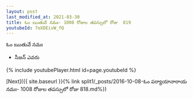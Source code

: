 ```yaml
---
layout: post
last_modified_at: 2021-03-30
title: ఓం ఋతువే నమః- 1008 రోజుల తపస్సులో రోజు  819
youtubeId: 7oXDEivW_fQ
---
```

 
 
 ఓం ఋతువే నమః  
 
 -  సీజన్ ఎవరు 
 
  
 
  
 
 
 
 
 
 


{% include youtubePlayer.html id=page.youtubeId %}
 
[Next]({{ site.baseurl }}{% link  split1/_posts/2016-10-08-ఓం పర్యాయానారాయ నమః- 1008 రోజుల తపస్సులో రోజు  818.md%})
 
